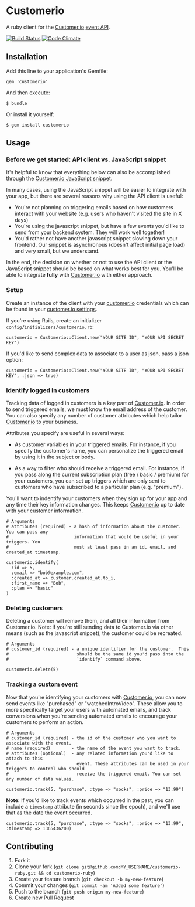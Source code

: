 # Customerio

A ruby client for the [Customer.io](http://customer.io) [event API](https://app.customer.io/api/docs/index.html).

[![Build Status](https://secure.travis-ci.org/customerio/customerio-ruby.png?branch=master)](http://travis-ci.org/customerio/customerio-ruby)
[![Code Climate](https://codeclimate.com/badge.png)](https://codeclimate.com/github/customerio/customerio-ruby)

## Installation

Add this line to your application's Gemfile:

    gem 'customerio'

And then execute:

    $ bundle

Or install it yourself:

    $ gem install customerio

## Usage

### Before we get started: API client vs. JavaScript snippet

It's helpful to know that everything below can also be accomplished
through the [Customer.io JavaScript snippet](http://customer.io/docs/basic-integration.html).

In many cases, using the JavaScript snippet will be easier to integrate with
your app, but there are several reasons why using the API client is useful:

* You're not planning on triggering emails based on how customers interact with
  your website (e.g. users who haven't visited the site in X days)
* You're using the javascript snippet, but have a few events you'd like to
  send from your backend system.  They will work well together!
* You'd rather not have another javascript snippet slowing down your frontend.
  Our snippet is asynchronous (doesn't affect initial page load) and very small, but we understand.

In the end, the decision on whether or not to use the API client or
the JavaScript snippet should be based on what works best for you.
You'll be able to integrate **fully** with [Customer.io](http://customer.io) with either approach.

### Setup

Create an instance of the client with your [customer.io](http://customer.io) credentials
which can be found in your [customer.io settings](https://app.customer.io/settings).

If you're using Rails, create an initializer `config/initializers/customerio.rb`:

    customerio = Customerio::Client.new("YOUR SITE ID", "YOUR API SECRET KEY")

If you'd like to send complex data to associate to a user as json, pass a json option:

    customerio = Customerio::Client.new("YOUR SITE ID", "YOUR API SECRET KEY", :json => true)

### Identify logged in customers

Tracking data of logged in customers is a key part of [Customer.io](http://customer.io). In order to
send triggered emails, we must know the email address of the customer.  You can
also specify any number of customer attributes which help tailor [Customer.io](http://customer.io) to your
business.

Attributes you specify are useful in several ways:

* As customer variables in your triggered emails.  For instance, if you specify
the customer's name, you can personalize the triggered email by using it in the
subject or body.

* As a way to filter who should receive a triggered email.  For instance,
if you pass along the current subscription plan (free / basic / premium) for your customers, you can
set up triggers which are only sent to customers who have subscribed to a
particular plan (e.g. "premium").

You'll want to indentify your customers when they sign up for your app and any time their
key information changes. This keeps [Customer.io](http://customer.io) up to date with your customer information.

    # Arguments
    # attributes (required) - a hash of information about the customer. You can pass any
    #                         information that would be useful in your triggers. You 
    #                         must at least pass in an id, email, and created_at timestamp.

    customerio.identify(
      :id => 5,
      :email => "bob@example.com",
      :created_at => customer.created_at.to_i,
      :first_name => "Bob",
      :plan => "basic"
    )

### Deleting customers

Deleting a customer will remove them, and all their information from
Customer.io.  Note: if you're still sending data to Customer.io via
other means (such as the javascript snippet), the customer could be
recreated.

    # Arguments
    # customer_id (required) - a unique identifier for the customer.  This
    #                          should be the same id you'd pass into the
    #                          `identify` command above.

    customerio.delete(5)

### Tracking a custom event

Now that you're identifying your customers with [Customer.io](http://customer.io), you can now send events like
"purchased" or "watchedIntroVideo".  These allow you to more specifically target your users
with automated emails, and track conversions when you're sending automated emails to
encourage your customers to perform an action.

    # Arguments
    # customer_id (required) - the id of the customer who you want to associate with the event.
    # name (required)        - the name of the event you want to track.
    # attributes (optional)  - any related information you'd like to attach to this
    #                          event. These attributes can be used in your triggers to control who should
    #                          receive the triggered email. You can set any number of data values.

    customerio.track(5, "purchase", :type => "socks", :price => "13.99")

**Note:** If you'd like to track events which occurred in the past, you can include a `timestamp` attribute
(in seconds since the epoch), and we'll use that as the date the event occurred.

    customerio.track(5, "purchase", :type => "socks", :price => "13.99", :timestamp => 1365436200)

## Contributing

1. Fork it
2. Clone your fork (`git clone git@github.com:MY_USERNAME/customerio-ruby.git && cd customerio-ruby`)
3. Create your feature branch (`git checkout -b my-new-feature`)
4. Commit your changes (`git commit -am 'Added some feature'`)
5. Push to the branch (`git push origin my-new-feature`)
6. Create new Pull Request
